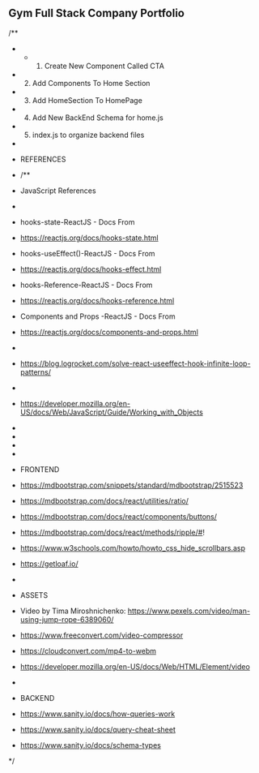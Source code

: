 ## Gym Full Stack Company Portfolio

/**
 *  * 1. Create New Component Called CTA
 * 2. Add Components To Home Section
 * 3. Add HomeSection To HomePage
 * 4. Add New BackEnd Schema for home.js
 * 5. index.js to organize backend files
 *

 * REFERENCES
 * /**
 * JavaScript References 
 * 
 * hooks-state-ReactJS - Docs From 
 * https://reactjs.org/docs/hooks-state.html
 * hooks-useEffect()-ReactJS - Docs From 
 * https://reactjs.org/docs/hooks-effect.html
 * hooks-Reference-ReactJS - Docs From 
 * https://reactjs.org/docs/hooks-reference.html
 * Components and Props -ReactJS - Docs From 
 * https://reactjs.org/docs/components-and-props.html
 * 
 * https://blog.logrocket.com/solve-react-useeffect-hook-infinite-loop-patterns/
 * 
 * https://developer.mozilla.org/en-US/docs/Web/JavaScript/Guide/Working_with_Objects
 * 
 * 
 * 
 * 
 * FRONTEND
 * https://mdbootstrap.com/snippets/standard/mdbootstrap/2515523
 * https://mdbootstrap.com/docs/react/utilities/ratio/
 * https://mdbootstrap.com/docs/react/components/buttons/
 * https://mdbootstrap.com/docs/react/methods/ripple/#!
 * https://www.w3schools.com/howto/howto_css_hide_scrollbars.asp
 * https://getloaf.io/
 *
 * ASSETS
 * Video by Tima Miroshnichenko: https://www.pexels.com/video/man-using-jump-rope-6389060/
 * https://www.freeconvert.com/video-compressor
 * https://cloudconvert.com/mp4-to-webm
 * https://developer.mozilla.org/en-US/docs/Web/HTML/Element/video
 * 
 * BACKEND
 * https://www.sanity.io/docs/how-queries-work
 * https://www.sanity.io/docs/query-cheat-sheet
 * https://www.sanity.io/docs/schema-types

*/